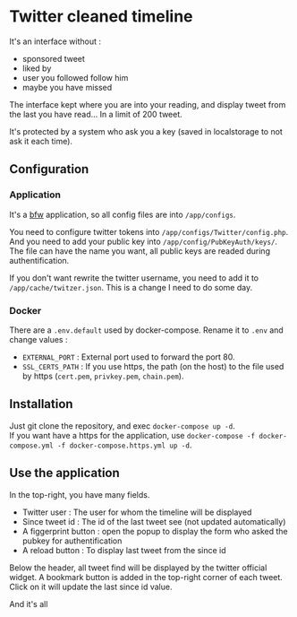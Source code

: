 # Twitter cleaned timeline

It's an interface without :

* sponsored tweet
* liked by
* user you followed follow him
* maybe you have missed

The interface kept where you are into your reading, and display tweet from the last you have read... In a limit of 200 tweet.

It's protected by a system who ask you a key (saved in localstorage to not ask it each time).

## Configuration

### Application

It's a [bfw](https://www.github.com/bfw-systems/bfw) application, so all config files are into `/app/configs`.

You need to configure twitter tokens into `/app/configs/Twitter/config.php`.  
And you need to add your public key into `/app/config/PubKeyAuth/keys/`.
The file can have the name you want, all public keys are readed during authentification.

If you don't want rewrite the twitter username, you need to add it to `/app/cache/twitzer.json`.
This is a change I need to do some day.

### Docker

There are a `.env.default` used by docker-compose.
Rename it to `.env` and change values :

* `EXTERNAL_PORT` : External port used to forward the port 80.
* `SSL_CERTS_PATH` : If you use https, the path (on the host) to the file used by https (`cert.pem`, `privkey.pem`, `chain.pem`).

## Installation

Just git clone the repository, and exec `docker-compose up -d`.  
If you want have a https for the application, use `docker-compose -f docker-compose.yml -f docker-compose.https.yml up -d`.

## Use the application

In the top-right, you have many fields.

* Twitter user : The user for whom the timeline will be displayed
* Since tweet id : The id of the last tweet see (not updated automatically)
* A figgerprint button : open the popup to display the form who asked the pubkey for authentification
* A reload button : To display last tweet from the since id

Below the header, all tweet find will be displayed by the twitter official widget.
A bookmark button is added in the top-right corner of each tweet. Click on it will update the last since id value.

And it's all
